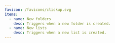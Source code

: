 ```yaml
---
favicon: /favicons/clickup.svg
items:
  - name: New folders
    desc: Triggers when a new folder is created.
  - name: New lists
    desc: Triggers when a new list is created.
---
```


<script setup>
  import CustomListing from '../../components/CustomListing.vue'
</script>

<CustomListing />
